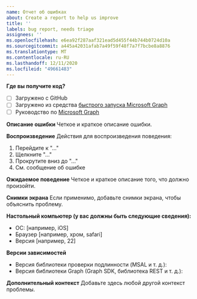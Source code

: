 ```yaml
---
name: Отчет об ошибках
about: Create a report to help us improve
title: ''
labels: bug report, needs triage
assignees: ''
ms.openlocfilehash: e6ea92f287aaf321ead5d455f44b744b0724d10a
ms.sourcegitcommit: a445a42031afab7a49f59f48f7a7f7bcbe8a8876
ms.translationtype: MT
ms.contentlocale: ru-RU
ms.lasthandoff: 12/11/2020
ms.locfileid: "49661483"
---
```

**Где вы получите код?**
- [ ] Загружено с GitHub
- [ ] Загружено из средства [быстрого запуска Microsoft Graph](https://developer.microsoft.com/graph/quick-start)
- [ ] Руководство по [Microsoft Graph](https://docs.microsoft.com/graph/tutorials)

**Описание ошибки** Четкое и краткое описание ошибки.

**Воспроизведение** Действия для воспроизведения поведения:
1. Перейдите к "..."
2. Щелкните "..."
3. Прокрутите вниз до "..."
4. См. сообщение об ошибке

**Ожидаемое поведение** Четкое и краткое описание того, что должно произойти.

**Снимки экрана** Если применимо, добавьте снимки экрана, чтобы объяснить проблему.

**Настольный компьютер (у вас должны быть следующие сведения):**
 - ОС: [например, iOS]
 - Браузер [например, хром, safari]
 - Версия [например, 22]

**Версии зависимостей**
 - Версия библиотеки проверки подлинности (MSAL и т. д.):
 - Версия библиотеки Graph (Graph SDK, библиотека REST и т. д.):  

**Дополнительный контекст** Добавьте здесь любой другой контекст проблемы.

